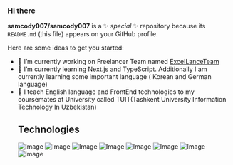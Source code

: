 ### Hi there 


**samcody007/samcody007** is a ✨ _special_ ✨ repository because its `README.md` (this file) appears on your GitHub profile.

Here are some ideas to get you started:

- 🔭 I’m currently working on Freelancer Team named  <a href="https://excellance-team.vercel.app/"> ExcelLanceTeam </a>
- 🌱 I’m currently learning Next.js and TypeScript. Additionally I am currently learning some important language ( Korean and German language) 
- 👯 I teach English language and FrontEnd technologies to my coursemates at University called TUIT(Tashkent University Information Technology In Uzbekistan)
  ## Technologies
  ![Image](https://img.shields.io/badge/JavaScript-323330?style=for-the-badge&logo=javascript&logoColor=F7DF1E)
  ![Image](https://img.shields.io/badge/React-20232A?style=for-the-badge&logo=react&logoColor=61DAFB)
  ![Image](	https://img.shields.io/badge/React_Router-CA4245?style=for-the-badge&logo=react-router&logoColor=white)
  ![Image](https://img.shields.io/badge/React_Query-FF4154?style=for-the-badge&logo=ReactQuery&logoColor=white)
  ![Image](https://img.shields.io/badge/Tailwind_CSS-38B2AC?style=for-the-badge&logo=tailwind-css&logoColor=white)
  ![Image](https://img.shields.io/badge/CSS3-1572B6?style=for-the-badge&logo=css3&logoColor=white)
  ![Image](https://img.shields.io/badge/HTML5-E34F26?style=for-the-badge&logo=html5&logoColor=white)
  ![Image](https://img.shields.io/badge/Bootstrap-563D7C?style=for-the-badge&logo=bootstrap&logoColor=white)
